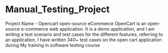 # Manual_Testing_Project
Project Name - Opencart open-source eCommerce 
OpenCart is an open-source e-commerce web application. It is a demo application, and
I am writing a test scenario and test cases for the different features, referring
to an application, I have written 340+ test cases on the open cart application during
My training in software testing course
